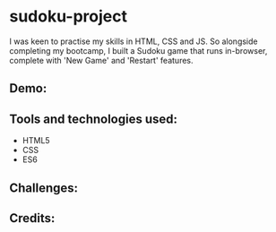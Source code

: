 # sudoku-project
 
I was keen to practise my skills in HTML, CSS and JS. So alongside completing my bootcamp, I built a Sudoku game that runs in-browser, complete with 'New Game' and 'Restart' features.

## Demo:


## Tools and technologies used:
* HTML5
* CSS
* ES6

## Challenges:


## Credits:
